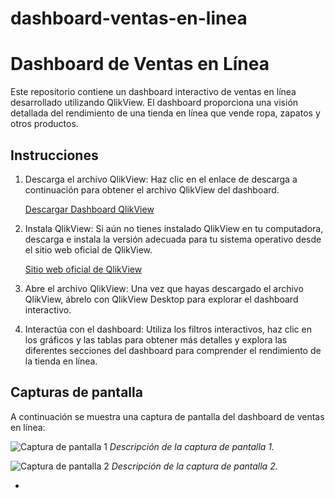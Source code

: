 # dashboard-ventas-en-linea
# Dashboard de Ventas en Línea

Este repositorio contiene un dashboard interactivo de ventas en línea desarrollado utilizando QlikView. El dashboard proporciona una visión detallada del rendimiento de una tienda en línea que vende ropa, zapatos y otros productos.

## Instrucciones

1. Descarga el archivo QlikView: Haz clic en el enlace de descarga a continuación para obtener el archivo QlikView del dashboard.

   [Descargar Dashboard QlikView](enlace-a-tu-archivo.qvw)

2. Instala QlikView: Si aún no tienes instalado QlikView en tu computadora, descarga e instala la versión adecuada para tu sistema operativo desde el sitio web oficial de QlikView.

   [Sitio web oficial de QlikView](https://www.qlik.com/us/try-or-buy/download-qlikview)

3. Abre el archivo QlikView: Una vez que hayas descargado el archivo QlikView, ábrelo con QlikView Desktop para explorar el dashboard interactivo.

4. Interactúa con el dashboard: Utiliza los filtros interactivos, haz clic en los gráficos y las tablas para obtener más detalles y explora las diferentes secciones del dashboard para comprender el rendimiento de la tienda en línea.

## Capturas de pantalla

A continuación se muestra una captura de pantalla del dashboard de ventas en línea:

![Captura de pantalla 1](https://imgur.com/PIcZaln)
_Descripción de la captura de pantalla 1._

![Captura de pantalla 2](captura2.png)
_Descripción de la captura de pantalla 2._

-
